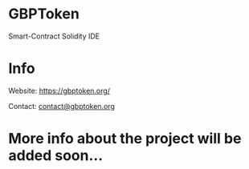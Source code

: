 # GBPToken
Smart-Contract Solidity IDE

# Info

Website: https://gbptoken.org/

Contact: contact@gbptoken.org

# More info about the project will be added soon...
